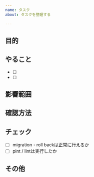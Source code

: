 ```yaml
---
name: タスク
about: タスクを整理する

---
```


## 目的

## やること

- [ ] 
- [ ] 

## 影響範囲

## 確認方法

## チェック

- [ ] migration・roll backは正常に行えるか
- [ ] pint / lintは実行したか

## その他
